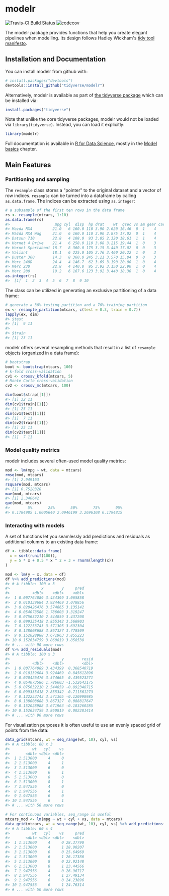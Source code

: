 
modelr
======

[![Travis-CI Build Status](https://travis-ci.org/tidyverse/modelr.svg?branch=master)](https://travis-ci.org/tidyverse/modelr) [![codecov](https://codecov.io/gh/tidyverse/modelr/branch/master/graph/badge.svg)](https://codecov.io/gh/tidyverse/modelr)

The modelr package provides functions that help you create elegant pipelines when modelling. Its design follows Hadley Wickham's [tidy tool manifesto](http://tidyverse.tidyverse.org/articles/manifesto.html).

Installation and Documentation
------------------------------

You can install modelr from github with:

``` r
# install.packages("devtools")
devtools::install_github("tidyverse/modelr")
```

Alternatively, modelr is available as part of [the tidyverse package](http://blog.revolutionanalytics.com/2016/09/tidyverse.html) which can be installed via:

``` r
install.packages("tidyverse")
```

Note that unlike the core tidyverse packages, modelr would not be loaded via `library(tidyverse)`. Instead, you can load it explicitly:

``` r
library(modelr)
```

Full documentation is available in [R for Data Science](http://r4ds.had.co.nz/), mostly in the [Model basics](http://r4ds.had.co.nz/model-basics.html) chapter.

Main Features
-------------

### Partitioning and sampling

The `resample` class stores a "pointer" to the original dataset and a vector of row indices. `resample` can be turned into a dataframe by calling `as.data.frame`. The indices can be extracted using `as.integer`:

``` r
# a subsample of the first ten rows in the data frame
rs <- resample(mtcars, 1:10)
as.data.frame(rs)
#>                    mpg cyl  disp  hp drat    wt  qsec vs am gear carb
#> Mazda RX4         21.0   6 160.0 110 3.90 2.620 16.46  0  1    4    4
#> Mazda RX4 Wag     21.0   6 160.0 110 3.90 2.875 17.02  0  1    4    4
#> Datsun 710        22.8   4 108.0  93 3.85 2.320 18.61  1  1    4    1
#> Hornet 4 Drive    21.4   6 258.0 110 3.08 3.215 19.44  1  0    3    1
#> Hornet Sportabout 18.7   8 360.0 175 3.15 3.440 17.02  0  0    3    2
#> Valiant           18.1   6 225.0 105 2.76 3.460 20.22  1  0    3    1
#> Duster 360        14.3   8 360.0 245 3.21 3.570 15.84  0  0    3    4
#> Merc 240D         24.4   4 146.7  62 3.69 3.190 20.00  1  0    4    2
#> Merc 230          22.8   4 140.8  95 3.92 3.150 22.90  1  0    4    2
#> Merc 280          19.2   6 167.6 123 3.92 3.440 18.30  1  0    4    4
as.integer(rs)
#>  [1]  1  2  3  4  5  6  7  8  9 10
```

The class can be utilized in generating an exclusive partitioning of a data frame:

``` r
# generate a 30% testing partition and a 70% training partition
ex <- resample_partition(mtcars, c(test = 0.3, train = 0.7))
lapply(ex, dim)
#> $test
#> [1]  9 11
#> 
#> $train
#> [1] 23 11
```

modelr offers several resampling methods that result in a list of `resample` objects (organized in a data frame):

``` r
# bootstrap
boot <- bootstrap(mtcars, 100)
# k-fold cross-validation
cv1 <- crossv_kfold(mtcars, 5)
# Monte Carlo cross-validation
cv2 <- crossv_mc(mtcars, 100)

dim(boot$strap[[1]])
#> [1] 32 11
dim(cv1$train[[1]])
#> [1] 25 11
dim(cv1$test[[1]])
#> [1]  7 11
dim(cv2$train[[1]])
#> [1] 25 11
dim(cv2$test[[1]])
#> [1]  7 11
```

### Model quality metrics

modelr includes several often-used model quality metrics:

``` r
mod <- lm(mpg ~ wt, data = mtcars)
rmse(mod, mtcars)
#> [1] 2.949163
rsquare(mod, mtcars)
#> [1] 0.7528328
mae(mod, mtcars)
#> [1] 2.340642
qae(mod, mtcars)
#>        5%       25%       50%       75%       95% 
#> 0.1784985 1.0005640 2.0946199 3.2696108 6.1794815
```

### Interacting with models

A set of functions let you seamlessly add predictions and residuals as additional columns to an existing data frame:

``` r
df <- tibble::data_frame(
  x = sort(runif(100)),
  y = 5 * x + 0.5 * x ^ 2 + 3 + rnorm(length(x))
)

mod <- lm(y ~ x, data = df)
df %>% add_predictions(mod)
#> # A tibble: 100 x 3
#>              x        y     pred
#>          <dbl>    <dbl>    <dbl>
#>  1 0.007764089 3.434399 3.065858
#>  2 0.010139684 3.924469 3.078856
#>  3 0.020426476 3.574665 3.135142
#>  4 0.054073586 1.786603 3.319247
#>  5 0.075632210 2.544859 3.437208
#>  6 0.099335418 2.855342 3.566903
#>  7 0.122253743 3.571305 3.692304
#>  8 0.138008688 3.867327 3.778509
#>  9 0.152028988 3.671963 3.855223
#> 10 0.152634759 3.860819 3.858538
#> # ... with 90 more rows
df %>% add_residuals(mod)
#> # A tibble: 100 x 3
#>              x        y        resid
#>          <dbl>    <dbl>        <dbl>
#>  1 0.007764089 3.434399  0.368540719
#>  2 0.010139684 3.924469  0.845612896
#>  3 0.020426476 3.574665  0.439523271
#>  4 0.054073586 1.786603 -1.532643175
#>  5 0.075632210 2.544859 -0.892348715
#>  6 0.099335418 2.855342 -0.711561273
#>  7 0.122253743 3.571305 -0.120998985
#>  8 0.138008688 3.867327  0.088817647
#>  9 0.152028988 3.671963 -0.183260285
#> 10 0.152634759 3.860819  0.002281414
#> # ... with 90 more rows
```

For visualization purposes it is often useful to use an evenly spaced grid of points from the data:

``` r
data_grid(mtcars, wt = seq_range(wt, 10), cyl, vs)
#> # A tibble: 60 x 3
#>          wt   cyl    vs
#>       <dbl> <dbl> <dbl>
#>  1 1.513000     4     0
#>  2 1.513000     4     1
#>  3 1.513000     6     0
#>  4 1.513000     6     1
#>  5 1.513000     8     0
#>  6 1.513000     8     1
#>  7 1.947556     4     0
#>  8 1.947556     4     1
#>  9 1.947556     6     0
#> 10 1.947556     6     1
#> # ... with 50 more rows

# For continuous variables, seq_range is useful
mtcars_mod <- lm(mpg ~ wt + cyl + vs, data = mtcars)
data_grid(mtcars, wt = seq_range(wt, 10), cyl, vs) %>% add_predictions(mtcars_mod)
#> # A tibble: 60 x 4
#>          wt   cyl    vs     pred
#>       <dbl> <dbl> <dbl>    <dbl>
#>  1 1.513000     4     0 28.37790
#>  2 1.513000     4     1 28.90207
#>  3 1.513000     6     0 25.64969
#>  4 1.513000     6     1 26.17386
#>  5 1.513000     8     0 22.92148
#>  6 1.513000     8     1 23.44566
#>  7 1.947556     4     0 26.96717
#>  8 1.947556     4     1 27.49134
#>  9 1.947556     6     0 24.23896
#> 10 1.947556     6     1 24.76314
#> # ... with 50 more rows
```
